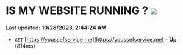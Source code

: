 # IS MY WEBSITE RUNNING ? [![](https://img.shields.io/static/v1?label=Sponsor&message=%E2%9D%A4&logo=GitHub&color=%23fe8e86)](https://github.com/sponsors/<username>)

Last updated: **10/28/2023, 2:44:24 AM**

- `GET` [https://youssefservice.me](https://youssefservice.me) - **Up** (814ms)
